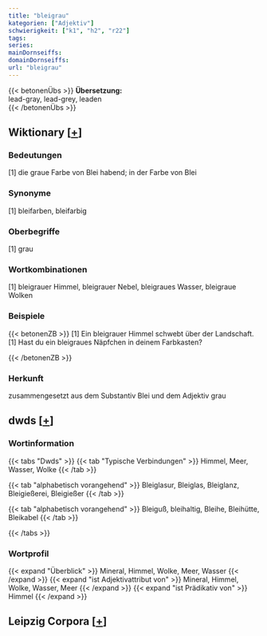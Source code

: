 ```yaml
---
title: "bleigrau"
kategorien: ["Adjektiv"]
schwierigkeit: ["k1", "h2", "r22"]
tags:
series:
mainDornseiffs:
domainDornseiffs:
url: "bleigrau"
---
```


{{< betonenÜbs >}}
**Übersetzung:**  
lead-gray, lead-grey, leaden  
{{< /betonenÜbs >}}

## Wiktionary [[+](https://de.wiktionary.org/wiki/bleigrau)]

### Bedeutungen
[1] die graue Farbe von Blei habend; in der Farbe von Blei  

### Synonyme
[1] bleifarben, bleifarbig  

### Oberbegriffe
[1] grau  

### Wortkombinationen
[1] bleigrauer Himmel, bleigrauer Nebel, bleigraues Wasser, bleigraue Wolken  

### Beispiele
{{< betonenZB >}}
[1] Ein bleigrauer Himmel schwebt über der Landschaft.  
[1] Hast du ein bleigraues Näpfchen in deinem Farbkasten?  

{{< /betonenZB >}}
### Herkunft
zusammengesetzt aus dem Substantiv Blei und dem Adjektiv grau  



## dwds [[+](https://www.dwds.de/wb/bleigrau)]

### Wortinformation
{{< tabs "Dwds" >}}
{{< tab "Typische Verbindungen" >}}
Himmel, Meer, Wasser, Wolke
{{< /tab >}}

{{< tab "alphabetisch vorangehend" >}}
Bleiglasur, Bleiglas, Bleiglanz, Bleigießerei, Bleigießer
{{< /tab >}}

{{< tab "alphabetisch vorangehend" >}}
Bleiguß, bleihaltig, Bleihe, Bleihütte, Bleikabel
{{< /tab >}}

{{< /tabs >}}

### Wortprofil
{{< expand "Überblick" >}} Mineral, Himmel, Wolke, Meer, Wasser {{< /expand >}}
{{< expand "ist Adjektivattribut von" >}} Mineral, Himmel, Wolke, Wasser, Meer {{< /expand >}}
{{< expand "ist Prädikativ von" >}} Himmel {{< /expand >}}

## Leipzig Corpora [[+](https://corpora.uni-leipzig.de/en/res?word=bleigrau&corpusId=deu_newscrawl-public_2018)]

